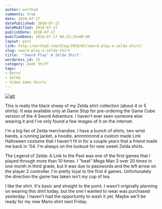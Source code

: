 ```yaml
---
author: worthyd
comments: true
date: 2010-07-17 
datePublished: 2010-07-17  
dateModified: 2010-07-17 
publishDate: 2010-07-17  
modifiedDate: 2010-07-17 00:15:33+00:00
layout: post
link: http://worthyd.com/blog/2010/07/sword-play-a-zelda-shirt/
slug: sword-play-a-zelda-shirt
title: '"Sword Play" A Zelda Shirt'
wordpress_id: 15
category: Geek Stuff
tags:
- Retro
- Zelda
- Video Game Shirts
---
```


[![alt](http://blog.worthyd.com/wp-content/uploads/2010/07/swordplay.jpg)](http://blog.worthyd.com/wp-content/uploads/2010/07/swordplay.jpg)

This is really the black sheep of my Zelda shirt collection (about 4 or 5 shirts).  It was available only at Game Stop for pre-ordering the Game Cube version of the 4 Sword Adventure.  I haven't ever seen someone else wearing it and I've only found a few images of it on the internet.  
<!-- more -->
I'm a big fan of Zelda merchandise. I have a bunch of shirts, two wrist bands, a running jacket, a hoodie, annnnnnnnd a custom made Link Halloween costume that I haven't fit in for a couple years that a friend made me back in '04.  I'm always on the lookout for new sweet Zelda shirts.

The Legend of Zelda: A Link to the Past was one of the first games that I played through more than 10 times.  I "beat" Mega Man 3 over 20 times in one month in third grade, but it was due to passwords and the left arrow on the player 2 controller. I'm pretty loyal to the first 4 games. Unfortunately the direction the game has taken isn't my cup of tea.  

I like the shirt. It's basic and straight to the point.  I wasn't originally planning on wearing this shirt today, but the one I wanted to wear was purchased yesterday. I haven't had the opportunity to wash it yet.  Maybe we'll be ready for my new Mario shirt next Friday.
